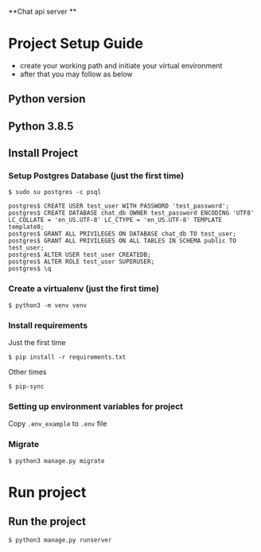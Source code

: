 **Chat api server **

# Project Setup Guide

- create your working path and initiate your virtual environment
- after that you may follow as below


## Python version

## Python 3.8.5

## Install Project

### Setup Postgres Database (just the first time)

```
$ sudo su postgres -c psql

postgres$ CREATE USER test_user WITH PASSWORD 'test_password';
postgres$ CREATE DATABASE chat_db OWNER test_password ENCODING 'UTF8' LC_COLLATE = 'en_US.UTF-8' LC_CTYPE = 'en_US.UTF-8' TEMPLATE template0;
postgres$ GRANT ALL PRIVILEGES ON DATABASE chat_db TO test_user;
postgres$ GRANT ALL PRIVILEGES ON ALL TABLES IN SCHEMA public TO test_user;
postgres$ ALTER USER test_user CREATEDB;
postgres$ ALTER ROLE test_user SUPERUSER;
postgres$ \q

```

### Create a virtualenv (just the first time)

    $ python3 -m venv venv

### Install requirements

Just the first time

    $ pip install -r requirements.txt

Other times

    $ pip-sync

### Setting up environment variables for project

Copy `.env_example` to `.env` file

### Migrate

    $ python3 manage.py migrate


# Run project

## Run the project

    $ python3 manage.py runserver




